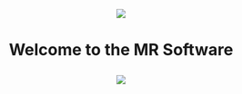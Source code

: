 
<p align="center"><img src="https://user-images.githubusercontent.com/59677362/129115839-ecbaeb77-20ac-4fbd-8045-c351d92b4404.PNG" /></p>

# <p align="center"> Welcome to the MR Software </p>

<p align="center"> <img src="https://user-images.githubusercontent.com/59677362/129115543-fda440c2-edee-4992-add8-dac03826f252.PNG" /> </p>

